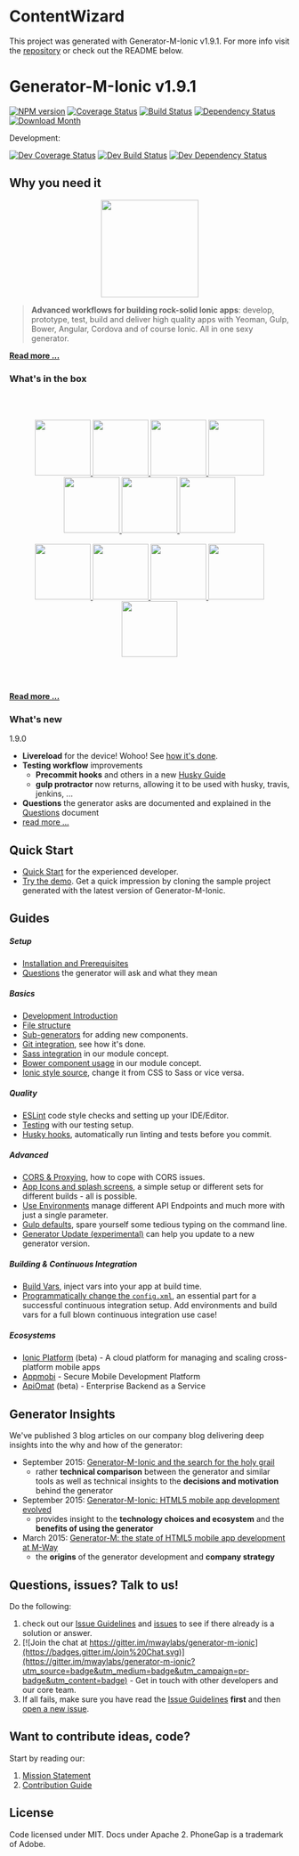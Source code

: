 # ContentWizard
This project was generated with Generator-M-Ionic v1.9.1. For more info visit the [repository](https://github.com/mwaylabs/generator-m-ionic) or check out the README below.

# Generator-M-Ionic v1.9.1

[![NPM version](http://img.shields.io/npm/v/generator-m-ionic.svg?style=flat-square)][npm-url]
[![Coverage Status](http://img.shields.io/coveralls/mwaylabs/generator-m-ionic/master.svg?style=flat-square)][coveralls-url]
[![Build Status](https://img.shields.io/travis/mwaylabs/generator-m-ionic/master.svg?style=flat-square)][travis-url]
[![Dependency Status](http://img.shields.io/david/mwaylabs/generator-m-ionic/master.svg?style=flat-square)][daviddm-url]
[![Download Month](http://img.shields.io/npm/dm/generator-m-ionic.svg?style=flat-square)][npm-url]

[npm-url]: https://npmjs.org/package/generator-m-ionic
[coveralls-url]: https://coveralls.io/r/mwaylabs/generator-m-ionic?branch=master
[travis-url]: https://travis-ci.org/mwaylabs/generator-m-ionic
[daviddm-url]: https://david-dm.org/mwaylabs/generator-m-ionic

Development:

[![Dev Coverage Status](http://img.shields.io/coveralls/mwaylabs/generator-m-ionic/dev.svg?style=flat-square)][coveralls-url]
[![Dev Build Status](https://img.shields.io/travis/mwaylabs/generator-m-ionic/dev.svg?style=flat-square)][travis-url]
[![Dev Dependency Status](http://img.shields.io/david/mwaylabs/generator-m-ionic/dev.svg?style=flat-square)](https://david-dm.org/mwaylabs/generator-m-ionic/dev)


## Why you need it
<p align="center">
  <a href="https://github.com/mwaylabs/generator-m-ionic" alt="Generator-M-Ionic">
    <img width="175" src="https://raw.githubusercontent.com/mwaylabs/generator-m-ionic/dev/docs/resources/logo.png">
  </a>
</p>

> **Advanced workflows for building rock-solid Ionic apps**: develop, prototype, test, build and deliver high quality apps with Yeoman, Gulp, Bower, Angular, Cordova and of course Ionic. All in one sexy generator.

**[Read more ... ](https://github.com/mwaylabs/generator-m-ionic/tree/master/docs/intro/why_you_need_it.md)**

### What's in the box
<br>
<br>
<p align="center" >
  <a href="http://yeoman.io/" target="_blank" alt="yeoman" title="yeoman">
    <img height="100" src="https://cloud.githubusercontent.com/assets/1370779/6041228/c1f91cac-ac7a-11e4-9c85-1a5298e29067.png">
  </a>
  <a href="http://gulpjs.com/" target="_blank" alt="gulp" title="gulp">
    <img height="100" src="https://cloud.githubusercontent.com/assets/1370779/9409728/c5332474-481c-11e5-9a6e-74641a0f1782.png">
  </a>
  <a href="http://bower.io/" target="_blank" alt="bower" title="bower">
    <img height="100" src="https://cloud.githubusercontent.com/assets/1370779/6041250/ef9a78b8-ac7a-11e4-9586-7e7e894e201e.png">
  </a>
  <a href="https://www.browsersync.io/" target="_blank" alt="bower" title="bower">
    <img height="100" src="https://cloud.githubusercontent.com/assets/1370779/16412038/77028548-3d2a-11e6-88d0-2c0d66582f4c.png">
  </a>
  <a href="https://angularjs.org/" target="_blank" alt="angular" title="angular">
    <img height="100" src="https://cloud.githubusercontent.com/assets/1370779/6041199/5978cb96-ac7a-11e4-9568-829e2ea4312f.png">
  </a>
  <a href="http://ionicframework.com/" target="_blank" alt="ionic" title="ionic">
    <img height="100" src="https://cloud.githubusercontent.com/assets/1370779/6041296/59c5717a-ac7b-11e4-9d5d-9c5232aace64.png">
  </a>
  <a href="http://cordova.apache.org/" target="_blank" alt="cordova" title="cordova">
    <img height="100" src="https://cloud.githubusercontent.com/assets/1370779/6041269/20ed1196-ac7b-11e4-8707-68fa331f1aeb.png">
  </a>
  <br>
  <br>
  <a href="http://sass-lang.com/" target="_blank" alt="sass" title="sass">
    <img height="100" src="https://cloud.githubusercontent.com/assets/1370779/9410121/c330a3de-481e-11e5-8a69-ca0c56f6cabc.png">
  </a>
  <a href="http://eslint.org/" target="_blank" alt="eslint" title="eslint">
    <img height="100" src="https://cloud.githubusercontent.com/assets/1370779/15893052/ada5651e-2d7d-11e6-9246-dc749c7afd63.png">
  </a>
  <a href="http://karma-runner.github.io/" target="_blank" alt="karma" title="karma">
    <img height="100" src="https://cloud.githubusercontent.com/assets/1370779/9410216/44fef8fc-481f-11e5-8037-2f7f03678f4c.png">
  </a>
  <a href="http://jasmine.github.io/" target="_blank" alt="jasmine" title="jasmine">
    <img height="100" src="https://cloud.githubusercontent.com/assets/1370779/9410153/ebd46a00-481e-11e5-9864-f00fa8427d17.png">
  </a>
  <a href="https://angular.github.io/protractor/#/" target="_blank" alt="protractor" title="protractor">
    <img height="100" src="https://cloud.githubusercontent.com/assets/1370779/9410114/b99aaa9a-481e-11e5-8655-ebc1e324200d.png">
  </a>
</p>
<br>
<br>

**[Read more ...](https://github.com/mwaylabs/generator-m-ionic/tree/master/docs/intro/whats_in_the_box.md)**

### What's new
1.9.0
- **Livereload** for the device! Wohoo! See [how it's done](https://github.com/mwaylabs/generator-m-ionic/blob/master/docs/guides/development_intro.md#run-on-device-or-emulator-with-livereload).
- **Testing workflow** improvements
  - **Precommit hooks** and others in a new [Husky Guide](https://github.com/mwaylabs/generator-m-ionic/tree/master/docs/guides/testing_workflow.md)
  - **gulp protractor** now returns, allowing it to be used with husky, travis, jenkins, ...
- **Questions** the generator asks are documented and explained in the [Questions](https://github.com/mwaylabs/generator-m-ionic/tree/master/docs/guides/questions.md) document
- [read more ...](https://github.com/mwaylabs/generator-m-ionic/releases/tag/1.9.0)

## Quick Start
- [Quick Start](https://github.com/mwaylabs/generator-m-ionic/tree/master/docs/intro/quick_start.md) for the experienced developer.
- [Try the demo](https://github.com/mwaylabs/generator-m-ionic-demo). Get a quick impression by cloning the sample project generated with the latest version of Generator-M-Ionic.


## Guides
##### Setup
- [Installation and Prerequisites](https://github.com/mwaylabs/generator-m-ionic/tree/master/docs/guides/installation_prerequisites.md)
- [Questions](https://github.com/mwaylabs/generator-m-ionic/tree/master/docs/guides/questions.md) the generator will ask and what they mean

##### Basics
- [Development Introduction](https://github.com/mwaylabs/generator-m-ionic/tree/master/docs/guides/development_intro.md)
- [File structure](https://github.com/mwaylabs/generator-m-ionic/tree/master/docs/guides/file_structure.md)
- [Sub-generators](https://github.com/mwaylabs/generator-m-ionic/tree/master/docs/guides/sub_generators.md) for adding new components.
- [Git integration](https://github.com/mwaylabs/generator-m-ionic/tree/master/docs/guides/git_integration.md), see how it's done.
- [Sass integration](https://github.com/mwaylabs/generator-m-ionic/tree/master/docs/guides/sass_integration.md) in our module concept.
- [Bower component usage](https://github.com/mwaylabs/generator-m-ionic/tree/master/docs/guides/bower_component_usage.md) in our module concept.
- [Ionic style source](https://github.com/mwaylabs/generator-m-ionic/tree/master/docs/guides/ionic_style_source.md), change it from CSS to Sass or vice versa.

##### Quality
- [ESLint](https://github.com/mwaylabs/generator-m-ionic/tree/master/docs/guides/eslint.md) code style checks and setting up your IDE/Editor.
- [Testing](https://github.com/mwaylabs/generator-m-ionic/tree/master/docs/guides/testing.md) with our testing setup.
- [Husky hooks](https://github.com/mwaylabs/generator-m-ionic/tree/master/docs/guides/testing_workflow.md), automatically run linting and tests before you commit.

##### Advanced
- [CORS & Proxying](https://github.com/mwaylabs/generator-m-ionic/tree/master/docs/guides/cors_proxy.md), how to cope with CORS issues.
- [App Icons and splash screens](https://github.com/mwaylabs/generator-m-ionic/tree/master/docs/guides/icons_splash_screens.md), a simple setup or different sets for different builds - all is possible.
- [Use Environments](https://github.com/mwaylabs/generator-m-ionic/tree/master/docs/guides/environments.md) manage different API Endpoints and much more with just a single parameter.
- [Gulp defaults](https://github.com/mwaylabs/generator-m-ionic/tree/master/docs/guides/gulp_defaults.md), spare yourself some tedious typing on the command line.
- [Generator Update (experimental)](https://github.com/mwaylabs/generator-m-ionic/tree/master/docs/guides/generator_update.md) can help you update to a new generator version.


##### Building & Continuous Integration
- [Build Vars](https://github.com/mwaylabs/generator-m-ionic/tree/master/docs/guides/build_vars.md), inject vars into your app at build time.
- [Programmatically change the `config.xml`](https://github.com/mwaylabs/generator-m-ionic/tree/master/docs/guides/programmatically_change_configxml.md), an essential part for a successful continuous integration setup. Add environments and build vars for a full blown continuous integration use case!

##### Ecosystems
- [Ionic Platform](https://github.com/mwaylabs/generator-m-ionic/tree/master/docs/ecosystems/ionic_platform.md) (beta) - A cloud platform for managing and scaling cross-platform mobile apps
- [Appmobi](https://github.com/mwaylabs/generator-m-ionic/tree/master/docs/ecosystems/appmobi.md) - Secure Mobile Development Platform
- [ApiOmat](https://github.com/mwaylabs/generator-m-ionic/tree/master/docs/ecosystems/apiomat.md) (beta) - Enterprise Backend as a Service

## Generator Insights
We've published 3 blog articles on our company blog delivering deep insights into the why and how of the generator:
- September 2015: [Generator-M-Ionic and the search for the holy grail](http://blog.mwaysolutions.com/2015/09/21/generator-m-ionic-and-the-search-for-the-holy-grail/)
  - rather **technical comparison** between the generator and similar tools as well as technical insights to the **decisions and motivation** behind the generator
- September 2015: [Generator-M-Ionic: HTML5 mobile app development evolved](http://blog.mwaysolutions.com/2015/09/10/generator-m-ionic-html5-mobile-app-development-evolved/)
    - provides insight to the **technology choices and ecosystem** and the **benefits of using the generator**
- March 2015: [Generator-M: the state of HTML5 mobile app development at M-Way](http://blog.mwaysolutions.com/2015/03/26/generator-m-the-state-of-html5-mobile-app-development-at-m-way/)
  - the **origins** of the generator development and **company strategy**


## Questions, issues? Talk to us!
Do the following:
 1. check out our [Issue Guidelines](https://github.com/mwaylabs/generator-m-ionic/tree/master/docs/contribute/issue_guide.md) and [issues](https://github.com/mwaylabs/generator-m-ionic/issues) to see if there already is a solution or answer.
 2. [![Join the chat at https://gitter.im/mwaylabs/generator-m-ionic](https://badges.gitter.im/Join%20Chat.svg)](https://gitter.im/mwaylabs/generator-m-ionic?utm_source=badge&utm_medium=badge&utm_campaign=pr-badge&utm_content=badge) - Get in touch with other developers and our core team.
 3. If all fails, make sure you have read the [Issue Guidelines](https://github.com/mwaylabs/generator-m-ionic/tree/master/docs/contribute/issue_guide.md) **first** and then [open a new issue](https://github.com/mwaylabs/generator-m-ionic/issues/new).

## Want to contribute ideas, code?
Start by reading our:

1. [Mission Statement](https://github.com/mwaylabs/generator-m-ionic/tree/master/docs/contribute/mission_statement.md)
2. [Contribution Guide](https://github.com/mwaylabs/generator-m-ionic/tree/master/docs/contribute/contribution_guide.md)


## License
Code licensed under MIT. Docs under Apache 2. PhoneGap is a trademark of Adobe.
